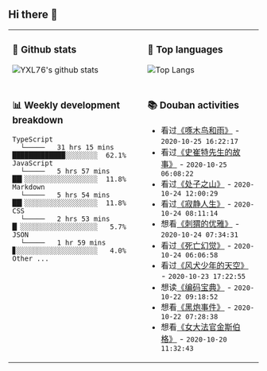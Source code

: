 ## Hi there 👋

<table>
<tr>
<td valign="top" width="54%">

### 🔭 Github stats

![YXL76's github stats](https://github-readme-stats.yxl76.vercel.app/api?username=YXL76&count_private=true&show_icons=true&theme=tokyonight)

</td>

<td valign="top" width="46%">

### 🌱 Top languages

![Top Langs](https://github-readme-stats.yxl76.vercel.app/api/top-langs/?username=YXL76&layout=compact&theme=tokyonight)

</td>
</tr>
<tr>
<td valign="top" width="54%">

### 📊 Weekly development breakdown

```text
TypeScript
  └─────   31 hrs 15 mins █████████████░░░░░░░░  62.1%
JavaScript
  └─────   5 hrs 57 mins  ██▍░░░░░░░░░░░░░░░░░░  11.8%
Markdown
  └─────   5 hrs 54 mins  ██▍░░░░░░░░░░░░░░░░░░  11.8%
CSS
  └─────   2 hrs 53 mins  █▏░░░░░░░░░░░░░░░░░░░   5.7%
JSON
  └─────   1 hr 59 mins   ▊░░░░░░░░░░░░░░░░░░░░   4.0%
Other ...
```

</td>
<td valign="top" width="46%">

### 📚 Douban activities

- 看过[《啄木鸟和雨》](http://movie.douban.com/subject/6091398/) - `2020-10-25 16:22:17`
- 看过[《史崔特先生的故事》](http://movie.douban.com/subject/1298506/) - `2020-10-25 06:08:22`
- 看过[《处子之山》](http://movie.douban.com/subject/26304901/) - `2020-10-24 12:00:29`
- 看过[《寂静人生》](http://movie.douban.com/subject/10755367/) - `2020-10-24 08:11:14`
- 想看[《刺猬的优雅》](http://movie.douban.com/subject/3824274/) - `2020-10-24 07:34:31`
- 看过[《死亡幻觉》](http://movie.douban.com/subject/1306662/) - `2020-10-24 06:06:58`
- 看过[《风犬少年的天空》](http://movie.douban.com/subject/30413128/) - `2020-10-23 17:22:55`
- 想读[《编码宝典》](https://book.douban.com/subject/27077159/) - `2020-10-22 09:18:52`
- 想看[《黑炮事件》](http://movie.douban.com/subject/1434269/) - `2020-10-22 07:28:38`
- 想看[《女大法官金斯伯格》](http://movie.douban.com/subject/27615467/) - `2020-10-20 11:32:43`

</td>
</tr>
</table>

<!--
**YXL76/YXL76** is a ✨ _special_ ✨ repository because its `README.md` (this file) appears on your GitHub profile.

Here are some ideas to get you started:

- 🔭 I’m currently working on ...
- 🌱 I’m currently learning ...
- 👯 I’m looking to collaborate on ...
- 🤔 I’m looking for help with ...
- 💬 Ask me about ...
- 📫 How to reach me: ...
- 😄 Pronouns: ...
- ⚡ Fun fact: ...
-->
